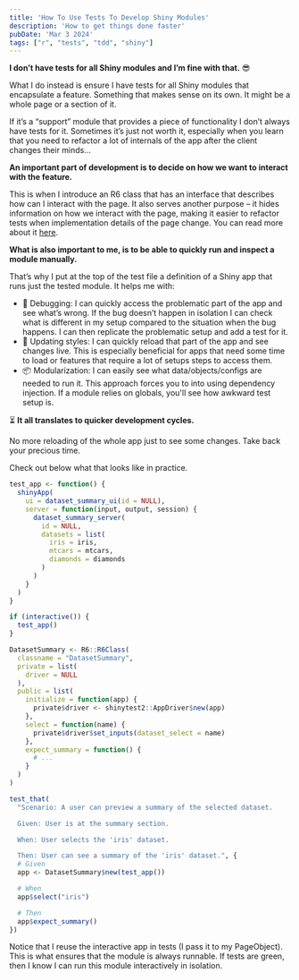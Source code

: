 ```yaml
---
title: 'How To Use Tests To Develop Shiny Modules'
description: 'How to get things done faster'
pubDate: 'Mar 3 2024'
tags: ["r", "tests", "tdd", "shiny"]
---
```


**I don’t have tests for all Shiny modules and I’m fine with that.** 😎

What I do instead is ensure I have tests for all Shiny modules that encapsulate a feature. Something that makes sense on its own. It might be a whole page or a section of it.

If it’s a “support” module that provides a piece of functionality I don’t always have tests for it. Sometimes it’s just not worth it, especially when you learn that you need to refactor a lot of internals of the app after the client changes their minds…

**An important part of development is to decide on how we want to interact with the feature.**

This is when I introduce an R6 class that has an interface that describes how can I interact with the page. It also serves another purpose – it hides information on how we interact with the page, making it easier to refactor tests when implementation details of the page change. You can read more about it [here](../acceptance_test_driven_development_of_shiny_modules/).

**What is also important to me, is to be able to quickly run and inspect a module manually.**

That’s why I put at the top of the test file a definition of a Shiny app that runs just the tested module. It helps me with:
- 🐛 Debugging: I can quickly access the problematic part of the app and see what’s wrong. If the bug doesn’t happen in isolation I can check what is different in my setup compared to the situation when the bug happens. I can then replicate the problematic setup and add a test for it.
- 🎨 Updating styles: I can quickly reload that part of the app and see changes live. This is especially beneficial for apps that need some time to load or features that require a lot of setups steps to access them.
- 📦 Modularization: I can easily see what data/objects/configs are needed to run it. This approach forces you to into using dependency injection. If a module relies on globals, you'll see how awkward test setup is.

⏳ **It all translates to quicker development cycles.**

No more reloading of the whole app just to see some changes. Take back your precious time.

Check out below what that looks like in practice.


```r
test_app <- function() {
  shinyApp(
    ui = dataset_summary_ui(id = NULL),
    server = function(input, output, session) {
      dataset_summary_server(
        id = NULL,
        datasets = list(
          iris = iris,
          mtcars = mtcars,
          diamonds = diamonds
        )
      )
    }
  )
}

if (interactive()) {
  test_app()
}

DatasetSummary <- R6::R6Class(
  classname = "DatasetSummary",
  private = list(
    driver = NULL
  ),
  public = list(
    initialize = function(app) {
      private$driver <- shinytest2::AppDriver$new(app)
    },
    select = function(name) {
      private$driver$set_inputs(dataset_select = name)
    },
    expect_summary = function() {
      # ...
    }
  )
)

test_that(
  "Scenario: A user can preview a summary of the selected dataset.

  Given: User is at the summary section.

  When: User selects the 'iris' dataset.

  Then: User can see a summary of the 'iris' dataset.", {
  # Given
  app <- DatasetSummary$new(test_app())

  # When
  app$select("iris")

  # Then
  app$expect_summary()
})
```

Notice that I reuse the interactive app in tests (I pass it to my PageObject). This is what ensures that the module is always runnable. If tests are green, then I know I can run this module interactively in isolation.
